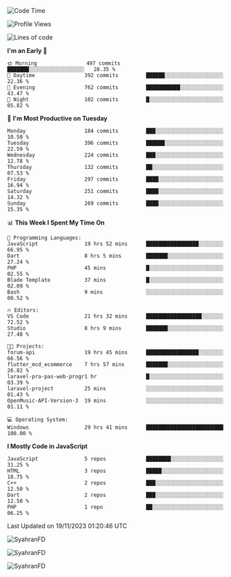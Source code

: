 <!--START_SECTION:waka-->
![Code Time](http://img.shields.io/badge/Code%20Time-19%20hrs%2049%20mins-blue)

![Profile Views](http://img.shields.io/badge/Profile%20Views-98-blue)

![Lines of code](https://img.shields.io/badge/From%20Hello%20World%20I%27ve%20Written-368.0%20thousand%20lines%20of%20code-blue)

**I'm an Early 🐤** 

```text
🌞 Morning                497 commits         ███████░░░░░░░░░░░░░░░░░░   28.35 % 
🌆 Daytime                392 commits         ██████░░░░░░░░░░░░░░░░░░░   22.36 % 
🌃 Evening                762 commits         ███████████░░░░░░░░░░░░░░   43.47 % 
🌙 Night                  102 commits         █░░░░░░░░░░░░░░░░░░░░░░░░   05.82 % 
```
📅 **I'm Most Productive on Tuesday** 

```text
Monday                   184 commits         ███░░░░░░░░░░░░░░░░░░░░░░   10.50 % 
Tuesday                  396 commits         ██████░░░░░░░░░░░░░░░░░░░   22.59 % 
Wednesday                224 commits         ███░░░░░░░░░░░░░░░░░░░░░░   12.78 % 
Thursday                 132 commits         ██░░░░░░░░░░░░░░░░░░░░░░░   07.53 % 
Friday                   297 commits         ████░░░░░░░░░░░░░░░░░░░░░   16.94 % 
Saturday                 251 commits         ████░░░░░░░░░░░░░░░░░░░░░   14.32 % 
Sunday                   269 commits         ████░░░░░░░░░░░░░░░░░░░░░   15.35 % 
```


📊 **This Week I Spent My Time On** 

```text
💬 Programming Languages: 
JavaScript               19 hrs 52 mins      █████████████████░░░░░░░░   66.95 % 
Dart                     8 hrs 5 mins        ███████░░░░░░░░░░░░░░░░░░   27.24 % 
PHP                      45 mins             █░░░░░░░░░░░░░░░░░░░░░░░░   02.55 % 
Blade Template           37 mins             █░░░░░░░░░░░░░░░░░░░░░░░░   02.09 % 
Bash                     9 mins              ░░░░░░░░░░░░░░░░░░░░░░░░░   00.52 % 

🔥 Editors: 
VS Code                  21 hrs 32 mins      ██████████████████░░░░░░░   72.52 % 
Studio                   8 hrs 9 mins        ███████░░░░░░░░░░░░░░░░░░   27.48 % 

🐱‍💻 Projects: 
forum-api                19 hrs 45 mins      █████████████████░░░░░░░░   66.56 % 
flutter_mcd_ecommerce    7 hrs 57 mins       ███████░░░░░░░░░░░░░░░░░░   26.82 % 
laravel-pra-pas-web-progr1 hr                █░░░░░░░░░░░░░░░░░░░░░░░░   03.39 % 
laravel-project          25 mins             ░░░░░░░░░░░░░░░░░░░░░░░░░   01.43 % 
OpenMusic-API-Version-3  19 mins             ░░░░░░░░░░░░░░░░░░░░░░░░░   01.11 % 

💻 Operating System: 
Windows                  29 hrs 41 mins      █████████████████████████   100.00 % 
```

**I Mostly Code in JavaScript** 

```text
JavaScript               5 repos             ████████░░░░░░░░░░░░░░░░░   31.25 % 
HTML                     3 repos             █████░░░░░░░░░░░░░░░░░░░░   18.75 % 
C++                      2 repos             ███░░░░░░░░░░░░░░░░░░░░░░   12.50 % 
Dart                     2 repos             ███░░░░░░░░░░░░░░░░░░░░░░   12.50 % 
PHP                      1 repo              ██░░░░░░░░░░░░░░░░░░░░░░░   06.25 % 
```




 Last Updated on 19/11/2023 01:20:46 UTC
<!--END_SECTION:waka-->

<p align="left">
  <img src="https://github-readme-stats.vercel.app/api/top-langs?username=SyahranFD&layout=donut&hide=C%2B%2B,CMake,css&show_icons=true&locale=en&&theme=blueberry" alt="SyahranFD" />
</p>

<p align="left">
  <img src="https://github-readme-stats.vercel.app/api?username=SyahranFD&show_icons=true&locale=en&theme=blueberry" alt="SyahranFD" />
</p>

<p align="left">
  <img src="https://streak-stats.demolab.com/?user=SyahranFD&theme=blueberry" alt="SyahranFD"/>
</p>

